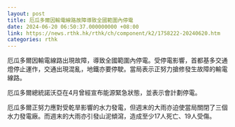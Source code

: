 ```yaml
---
layout: post
title: 厄瓜多爾因輸電線路故障導致全國範圍內停電
date: 2024-06-20 06:50:37.000000000 +08:00
link: https://news.rthk.hk/rthk/ch/component/k2/1758222-20240620.htm
categories: rthk
---
```


厄瓜多爾因輸電線路出現故障，導致全國範圍內停電。受停電影響，首都基多交通燈停止運作，交通出現混亂，地鐵亦要停駛。當局表示正努力搶修發生故障的輸電線路。

厄瓜多爾總統諾沃亞在4月曾經宣布能源緊急狀態，並表示會計劃停電。

厄瓜多爾正努力應對受乾旱影響的水力發電，但週末的大雨亦迫使當局關閉了三個水力發電廠。而週末的大雨亦引發山泥傾瀉，造成至少17人死亡、19人受傷。
